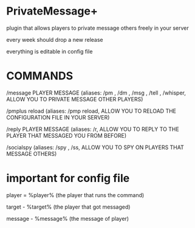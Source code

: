 # PrivateMessage+​

plugin that allows players to private message others freely in your server

every week should drop a new release

everything is editable in config file



# COMMANDS

/message PLAYER MESSAGE (aliases: /pm , /dm , /msg , /tell , /whisper, ALLOW YOU TO PRIVATE MESSAGE OTHER PLAYERS)

/pmplus reload (aliases: /pmp reload, ALLOW YOU TO RELOAD THE CONFIGURATION FILE IN YOUR SERVER)

/reply PLAYER MESSAGE (aliases: /r, ALLOW YOU TO REPLY TO THE PLAYER THAT MESSAGED YOU FROM BEFORE)

/socialspy (aliases: /spy , /ss, ALLOW YOU TO SPY ON PLAYERS THAT MESSAGE OTHERS)






# important for config file

player = %player% (the player that runs the command)

target - %target% (the player that got messaged)

message - %message% (the message of player)

